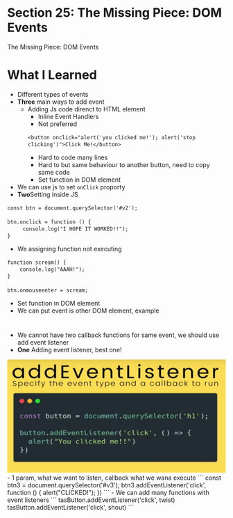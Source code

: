 # Section 25: The Missing Piece: DOM Events
 
 The Missing Piece: DOM Events

# What I Learned

- Different types of events
- **Three** main ways to add event
    - Adding Js code direnct to HTML element
        - Inline Event Handlers
        - Not preferred
        ```
        <button onclick="alert('you clicked me!'); alert('stop clicking')">Click Me!</button>
        ```
        - Hard to code many lines
        - Hard to but same behaviour to another button, need to copy same code
        - Set function in DOM element
- We can use js to set `onClick` proporty
- **Two**Setting inside JS
```
const btn = document.querySelector('#v2');

btn.onclick = function () {
     console.log("I HOPE IT WORKED!!");
}
```

- We assigning function not executing

```
function scream() {
    console.log("AAAH!");
}

btn.onmouseenter = scream;

```
- Set function in DOM element
- We can put event is other DOM element, example <h1>
- We cannot have two callback functions for same event, we should use add event listener
- **One** Adding event listener, best one!
<img src="addingEventListener.PNG" alt="alt text" width="800"/>
- 1 param, what we want to listen, callback what we wana execute
```
const btn3 = document.querySelector('#v3');
btn3.addEventListener('click', function () {
    alert("CLICKED!");
})
```
- We can add many functions with event listeners
```
tasButton.addEventListener('click', twist)
tasButton.addEventListener('click', shout)
```